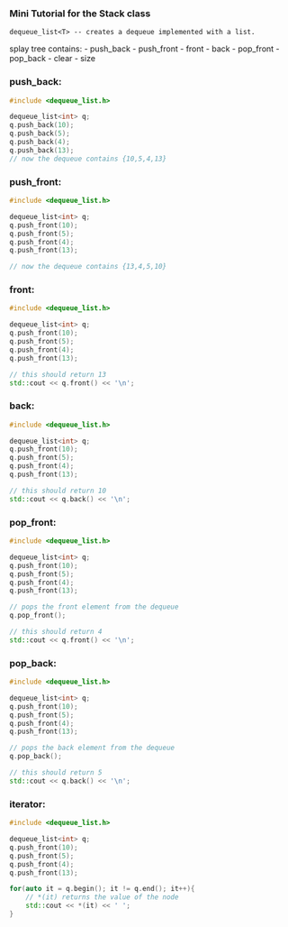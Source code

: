 ### Mini Tutorial for the Stack class

    dequeue_list<T> -- creates a dequeue implemented with a list.

splay tree contains:
    - push_back
    - push_front
    - front
    - back
    - pop_front
    - pop_back
    - clear
    - size

### **push_back**:
```cpp
#include <dequeue_list.h>

dequeue_list<int> q;
q.push_back(10);
q.push_back(5);
q.push_back(4);
q.push_back(13);
// now the dequeue contains {10,5,4,13}
```

### **push_front**:
```cpp
#include <dequeue_list.h>

dequeue_list<int> q;
q.push_front(10);
q.push_front(5);
q.push_front(4);
q.push_front(13);

// now the dequeue contains {13,4,5,10}
```

### **front**:
```cpp
#include <dequeue_list.h>

dequeue_list<int> q;
q.push_front(10);
q.push_front(5);
q.push_front(4);
q.push_front(13);

// this should return 13
std::cout << q.front() << '\n';
```

### **back**:
```cpp
#include <dequeue_list.h>

dequeue_list<int> q;
q.push_front(10);
q.push_front(5);
q.push_front(4);
q.push_front(13);

// this should return 10
std::cout << q.back() << '\n';
```

### **pop_front**:
```cpp
#include <dequeue_list.h>

dequeue_list<int> q;
q.push_front(10);
q.push_front(5);
q.push_front(4);
q.push_front(13);

// pops the front element from the dequeue
q.pop_front();

// this should return 4
std::cout << q.front() << '\n';
```

### **pop_back**:
```cpp
#include <dequeue_list.h>

dequeue_list<int> q;
q.push_front(10);
q.push_front(5);
q.push_front(4);
q.push_front(13);

// pops the back element from the dequeue
q.pop_back();

// this should return 5
std::cout << q.back() << '\n';
```

### **iterator**:
```cpp
#include <dequeue_list.h>

dequeue_list<int> q;
q.push_front(10);
q.push_front(5);
q.push_front(4);
q.push_front(13);

for(auto it = q.begin(); it != q.end(); it++){
    // *(it) returns the value of the node
    std::cout << *(it) << ' ';
}
```